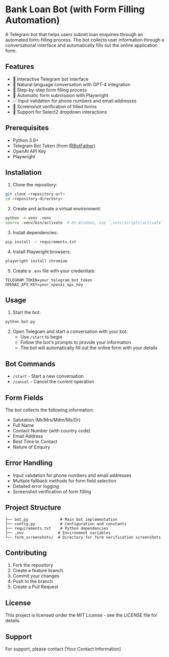 # Bank Loan Bot (with Form Filling Automation)

A Telegram bot that helps users submit loan enquiries through an automated form-filling process. The bot collects user information through a conversational interface and automatically fills out the online application form.

## Features

- 🤖 Interactive Telegram bot interface
- 💬 Natural language conversation with GPT-4 integration
- 📝 Step-by-step form filling process
- 🔄 Automatic form submission with Playwright
- ✅ Input validation for phone numbers and email addresses
- 📸 Screenshot verification of filled forms
- 🎯 Support for Select2 dropdown interactions

## Prerequisites

- Python 3.9+
- Telegram Bot Token (from [@BotFather](https://t.me/BotFather))
- OpenAI API Key
- Playwright

## Installation

1. Clone the repository:
```bash
git clone <repository-url>
cd <repository-directory>
```

2. Create and activate a virtual environment:
```bash
python -m venv .venv
source .venv/bin/activate  # On Windows, use `.venv\Scripts\activate`
```

3. Install dependencies:
```bash
pip install -r requirements.txt
```

4. Install Playwright browsers:
```bash
playwright install chromium
```

5. Create a `.env` file with your credentials:
```
TELEGRAM_TOKEN=your_telegram_bot_token
OPENAI_API_KEY=your_openai_api_key
```

## Usage

1. Start the bot:
```bash
python bot.py
```

2. Open Telegram and start a conversation with your bot:
   - Use `/start` to begin
   - Follow the bot's prompts to provide your information
   - The bot will automatically fill out the online form with your details

## Bot Commands

- `/start` - Start a new conversation
- `/cancel` - Cancel the current operation

## Form Fields

The bot collects the following information:
- Salutation (Mr/Mrs/Mdm/Ms/Dr)
- Full Name
- Contact Number (with country code)
- Email Address
- Best Time to Contact
- Nature of Enquiry

## Error Handling

- Input validation for phone numbers and email addresses
- Multiple fallback methods for form field selection
- Detailed error logging
- Screenshot verification of form filling

## Project Structure

```
├── bot.py              # Main bot implementation
├── config.py           # Configuration and constants
├── requirements.txt    # Python dependencies
├── .env               # Environment variables
└── form_screenshots/  # Directory for form verification screenshots
```

## Contributing

1. Fork the repository
2. Create a feature branch
3. Commit your changes
4. Push to the branch
5. Create a Pull Request

## License

This project is licensed under the MIT License - see the LICENSE file for details.

## Support

For support, please contact [Your Contact Information] 